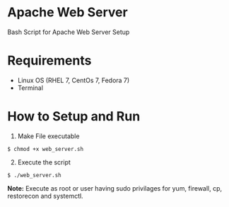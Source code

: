 # Apache Web Server
Bash Script for Apache Web Server Setup 
# Requirements
+ Linux OS (RHEL 7, CentOs 7, Fedora 7) 
+ Terminal


# How to Setup and Run

1. Make File executable
```
$ chmod +x web_server.sh
```

2. Execute the script
```
$ ./web_server.sh
```

**Note:** Execute as root or user having sudo privilages for yum, firewall, cp, restorecon and systemctl.
